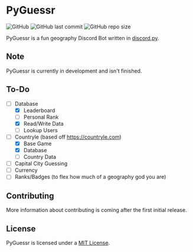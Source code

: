 # PyGuessr

![GitHub](https://img.shields.io/github/license/coreyhsGames/PyGuessr)
![GitHub last commit](https://img.shields.io/github/last-commit/coreyhsGames/PyGuessr)
![GitHub repo size](https://img.shields.io/github/repo-size/coreyhsGames/PyGuessr)
 
PyGuessr is a fun geography Discord Bot written in [discord.py](https://github.com/Rapptz/discord.py).

## Note
PyGuessr is currently in development and isn't finished.

## To-Do
- [ ] Database
  - [x] Leaderboard
  - [ ] Personal Rank
  - [x] Read/Write Data
  - [ ] Lookup Users
- [ ] Countryle (based off https://countryle.com)
  - [x] Base Game
  - [x] Database
  - [ ] Country Data
- [ ] Capital City Guessing
- [ ] Currency
- [ ] Ranks/Badges (to flex how much of a geography god you are)

## Contributing
More information about contributing is coming after the first initial release.

## License
PyGuessr is licensed under a [MIT License](https://github.com/coreyhsGames/PyGuessr/blob/main/LICENSE).
